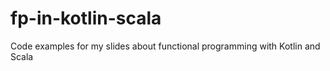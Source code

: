 # fp-in-kotlin-scala
Code examples for my slides about functional programming with Kotlin and Scala

